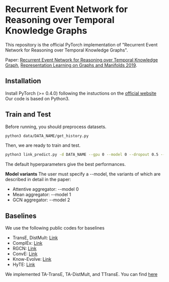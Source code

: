 # Recurrent Event Network for Reasoning over Temporal Knowledge Graphs
This repository is the official PyTorch implementation of "Recurrent Event Network for Reasoning over Temporal Knowledge Graphs".

Paper: [Recurrent Event Network for Reasoning over Temporal Knowledge Graph](), [Representation Learning on Graphs and Manifolds 2019](https://rlgm.github.io).

## Installation
Install PyTorch (>= 0.4.0) following the instuctions on the [official website](https://pytorch.org/)
Our code is based on Python3. 

## Train and Test
Before running, you should preprocess datasets.
```bash
python3 data/DATA_NAME/get_history.py
```

Then, we are ready to train and test.
```bash
python3 link_predict.py -d DATA_NAME --gpu 0 --model 0 --dropout 0.5 --n-hidden 200 --lr 1e-3 --max-epochs 20 --batch-size 1024
```

The default hyperparameters give the best performances.

**Model variants**
The user must specify a --model, the variants of which are described in detail in the paper:
- Attentive aggregator: --model 0
- Mean aggregator: --model 1
- GCN aggregator: --model 2


## Baselines
We use the following public codes for baselines
- TransE, DistMult: [Link](https://github.com/jimmywangheng/knowledge_representation_pytorch)
- ComplEx: [Link](https://github.com/thunlp/OpenKE)
- RGCN: [Link](https://github.com/dmlc/dgl/tree/master/examples/pytorch/rgcn)
- ConvE: [Link](https://github.com/TimDettmers/ConvE)
- Know-Evolve: [Link](https://github.com/rstriv/Know-Evolve)
- HyTE: [Link](https://github.com/malllabiisc/HyTE)

We implemented TA-TransE, TA-DistMult, and TTransE. You can find [here](https://github.com/changlinzhang/dynamic-KG-basic/tree/lastest-combined)